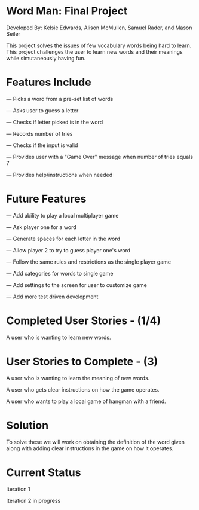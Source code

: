 # Word Man: Final Project
Developed By: Kelsie Edwards, Alison McMullen, Samuel Rader, and Mason Seiler

This project solves the issues of few vocabulary words being hard to learn. This project challenges the user to learn new words and their meanings while simutaneously having fun.

# Features Include

 — Picks a word from a pre-set list of words
 
 — Asks user to guess a letter
 
 — Checks if letter picked is in the word
 
 — Records number of tries
 
 — Checks if the input is valid
 
 — Provides user with a "Game Over" message when number of tries equals 7
 
 — Provides help/instructions when needed

# Future Features

 — Add ability to play a local multiplayer game
 
 — Ask player one for a word
 
 — Generate spaces for each letter in the word
 
 — Allow player 2 to try to guess player one's word

 — Follow the same rules and restrictions as the single player game
 
 — Add categories for words to single game
 
 — Add settings to the screen for user to customize game
 
 — Add more test driven development 


# Completed User Stories - (1/4)

A user who is wanting to learn new words.


# User Stories to Complete - (3)

A user who is wanting to learn the meaning of new words. 

A user who gets clear instructions on how the game operates.

A user who wants to play a local game of hangman with a friend.


# Solution

To solve these we will work on obtaining the definition of the word given along with adding clear instructions in the game on how it operates.


# Current Status
Iteration 1

Iteration 2 in progress
